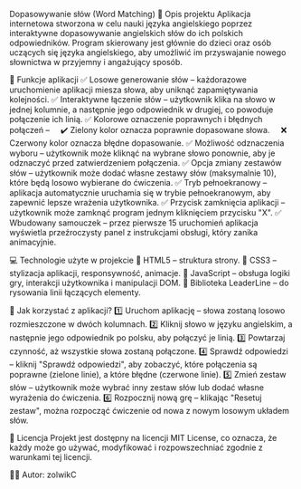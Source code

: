 Dopasowywanie słów (Word Matching)
📌 Opis projektu
Aplikacja internetowa stworzona w celu nauki języka angielskiego poprzez interaktywne dopasowywanie angielskich słów do ich polskich odpowiedników. Program skierowany jest głównie do dzieci oraz osób uczących się języka angielskiego, aby umożliwić im przyswajanie nowego słownictwa w przyjemny i angażujący sposób.

🎯 Funkcje aplikacji
✅ Losowe generowanie słów – każdorazowe uruchomienie aplikacji miesza słowa, aby uniknąć zapamiętywania kolejności.
✅ Interaktywne łączenie słów – użytkownik klika na słowo w jednej kolumnie, a następnie jego odpowiednik w drugiej, co powoduje połączenie ich linią.
✅ Kolorowe oznaczenie poprawnych i błędnych połączeń –
    ✔️ Zielony kolor oznacza poprawnie dopasowane słowa.
    ❌ Czerwony kolor oznacza błędne dopasowanie.
✅ Możliwość odznaczenia wyboru – użytkownik może kliknąć na wybrane słowo ponownie, aby je odznaczyć przed zatwierdzeniem połączenia.
✅ Opcja zmiany zestawów słów – użytkownik może dodać własne zestawy słów (maksymalnie 10), które będą losowo wybierane do ćwiczenia.
✅ Tryb pełnoekranowy – aplikacja automatycznie uruchamia się w trybie pełnoekranowym, aby zapewnić lepsze wrażenia użytkownika.
✅ Przycisk zamknięcia aplikacji – użytkownik może zamknąć program jednym kliknięciem przycisku "X".
✅ Wbudowany samouczek – przez pierwsze 15 uruchomień aplikacja wyświetla przeźroczysty panel z instrukcjami obsługi, który zanika animacyjnie.

💻 Technologie użyte w projekcie
🔹 HTML5 – struktura strony.
🔹 CSS3 – stylizacja aplikacji, responsywność, animacje.
🔹 JavaScript – obsługa logiki gry, interakcji użytkownika i manipulacji DOM.
🔹 Biblioteka LeaderLine – do rysowania linii łączących elementy.

📖 Jak korzystać z aplikacji?
1️⃣ Uruchom aplikację – słowa zostaną losowo rozmieszczone w dwóch kolumnach.
2️⃣ Kliknij słowo w języku angielskim, a następnie jego odpowiednik po polsku, aby połączyć je linią.
3️⃣ Powtarzaj czynność, aż wszystkie słowa zostaną połączone.
4️⃣ Sprawdź odpowiedzi – kliknij "Sprawdź odpowiedzi", aby zobaczyć, które połączenia są poprawne (zielone linie), a które błędne (czerwone linie).
5️⃣ Zmień zestaw słów – użytkownik może wybrać inny zestaw słów lub dodać własne wyrażenia do ćwiczenia.
6️⃣ Rozpocznij nową grę – klikając "Resetuj zestaw", można rozpocząć ćwiczenie od nowa z nowym losowym układem słów.

📜 Licencja
Projekt jest dostępny na licencji MIT License, co oznacza, że każdy może go używać, modyfikować i rozpowszechniać zgodnie z warunkami tej licencji.

👨‍💻 Autor: zolwikC
